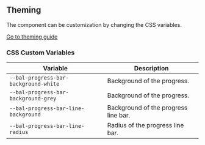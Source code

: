 ## Theming

The component can be customization by changing the CSS variables.

<a class="button is-primary" href="../?path=/docs/development-theming--page">Go to theming guide</a>

<!-- START: human documentation -->



<!-- END: human documentation -->

### CSS Custom Variables​

| Variable                             | Description                          |
| ------------------------------------ | ------------------------------------ |
| `--bal-progress-bar-background-white` | Background of the progress.          |
| `--bal-progress-bar-background-grey`  | Background of the progress.          |
| `--bal-progress-bar-line-background`  | Background of the progress line bar. |
| `--bal-progress-bar-line-radius`      | Radius of the progress line bar.     |
